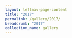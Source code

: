 ```yaml
---
layout: leftnav-page-content
title: "2017"
permalink: /gallery/2017/
breadcrumb: "2017"
collection_name: gallery
---
```

